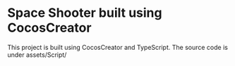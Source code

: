 # Space Shooter built using CocosCreator

This project is built using CocosCreator and TypeScript. The source code is under assets/Script/